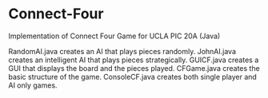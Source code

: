 # Connect-Four
Implementation of Connect Four Game for UCLA PIC 20A (Java)

RandomAI.java creates an AI that plays pieces randomly.
JohnAI.java creates an intelligent AI that plays pieces strategically.
GUICF.java creates a GUI that displays the board and the pieces played.
CFGame.java creates the basic structure of the game.
ConsoleCF.java creates both single player and AI only games.
